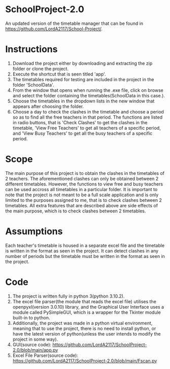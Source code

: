 # SchoolProject-2.0
An updated version of the timetable manager that can be found in https://github.com/LordA2117/School-Project/.

# Instructions
1. Download the project either by downloading and extracting the zip folder or clone the project.
2. Execute the shortcut that is seen titled 'app'.
3. The timetables required for testing are included in the project in the folder 'SchoolData'.
4. From the window that opens when running the .exe file, click on browse and select the folder containing the timetables(SchoolData in this case.).
5. Choose the timetables in the dropdown lists in the new window that appears after choosing the folder.
6. Choose a day to check the clashes in the timetable and choose a period so as to find all the free teachers in that period. The functions are listed in radio buttons, that is 'Check Clashes' to get the clashes in the timetable, 'View Free Teachers' to get all teachers of a specific period, and 'View Busy Teachers' to get all the busy teachers of a specific period.

# Scope
The main purpose of this project is to obtain the clashes in the timetables of 2 teachers. The aforementioned clashes can only be obtained between 2 different timetables. However, the functions to view free and busy teachers can be used accross all timetables in a particular folder. It is important to note that the project is not meant to be a full scale application and is only limited to the purposes assigned to me, that is to check clashes between 2 timetables. All extra features that are described above are side effects of the main purpose, which is to check clashes between 2 timetables.

# Assumptions
Each teacher's timetable is housed in a separate excel file and the timetable is written in the format as seen in the project. It can detect clashes in any number of periods but the timetable must be written in the format as seen in the project. 

# Code
1. The project is written fully in python 3(python 3.10.2). 
2. The excel file parser(the module that reads the excel file) utilises the openpyxl(version 3.0.10) library, and the Graphical User Interface uses a module called PySimpleGUI, which is a wrapper for the Tkinter module built-in to python. 
3. Additionally, the project was made in a python virtual environment, meaning that to use the project, there is no need to install python, or have the latest version of python(unless the user intends to modify the project in some way).
4. GUI(source code): https://github.com/LordA2117/SchoolProject-2.0/blob/main/app.py
5. Excel File Parser(source code): https://github.com/LordA2117/SchoolProject-2.0/blob/main/Fscan.py
